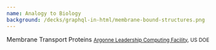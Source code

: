 ```yaml
---
name: Analogy to Biology
background: /decks/graphql-in-html/membrane-bound-structures.png
---
```


Membrane Transport Proteins <small><a href="https://www.alcf.anl.gov/science/projects/free-energy-landscapes-membrane-transport-proteins-0">Argonne Leadership Computing Facility</a>, US DOE</small>
